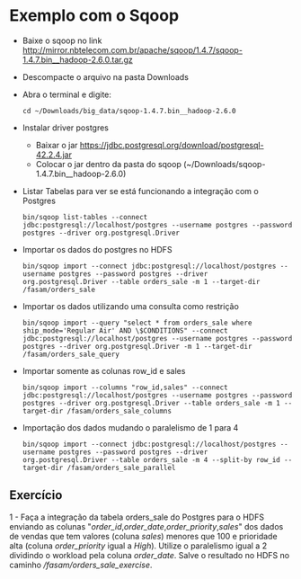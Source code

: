 # Exemplo com o Sqoop

- Baixe o sqoop no link http://mirror.nbtelecom.com.br/apache/sqoop/1.4.7/sqoop-1.4.7.bin__hadoop-2.6.0.tar.gz
- Descompacte o arquivo na pasta Downloads
- Abra o terminal e digite:

    ```cd ~/Downloads/big_data/sqoop-1.4.7.bin__hadoop-2.6.0```

- Instalar driver postgres
    - Baixar o jar https://jdbc.postgresql.org/download/postgresql-42.2.4.jar
    - Colocar o jar dentro da pasta do sqoop (~/Downloads/sqoop-1.4.7.bin__hadoop-2.6.0)

- Listar Tabelas para ver se está funcionando a integração com o Postgres
    
    ```bin/sqoop list-tables --connect jdbc:postgresql://localhost/postgres --username postgres --password postgres --driver org.postgresql.Driver```

- Importar os dados do postgres no HDFS

    ```bin/sqoop import --connect jdbc:postgresql://localhost/postgres --username postgres --password postgres --driver org.postgresql.Driver --table orders_sale -m 1 --target-dir /fasam/orders_sale```

- Importar os dados utilizando uma consulta como restrição
    
    ```bin/sqoop import --query "select * from orders_sale where ship_mode='Regular Air' AND \$CONDITIONS" --connect jdbc:postgresql://localhost/postgres --username postgres --password postgres --driver org.postgresql.Driver -m 1 --target-dir /fasam/orders_sale_query```

- Importar somente as colunas row_id e sales
    
    ```bin/sqoop import --columns "row_id,sales" --connect jdbc:postgresql://localhost/postgres --username postgres --password postgres --driver org.postgresql.Driver --table orders_sale -m 1 --target-dir /fasam/orders_sale_columns```

- Importação dos dados mudando o paralelismo de 1 para 4

    ```bin/sqoop import --connect jdbc:postgresql://localhost/postgres --username postgres --password postgres --driver org.postgresql.Driver --table orders_sale -m 4 --split-by row_id --target-dir /fasam/orders_sale_parallel```
    
## Exercício
1 - Faça a integração da tabela orders_sale do Postgres para o HDFS enviando as colunas "*order_id*,*order_date*,*order_priority*,*sales*" dos dados de vendas que tem valores (coluna *sales*) menores que 100 e prioridade alta (coluna *order_priority* igual a *High*). Utilize o paralelismo igual a 2 dividindo o workload pela coluna *order_date*. Salve o resultado no HDFS no caminho */fasam/orders_sale_exercise*.

